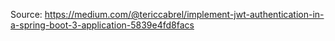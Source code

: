 Source:
https://medium.com/@tericcabrel/implement-jwt-authentication-in-a-spring-boot-3-application-5839e4fd8facs